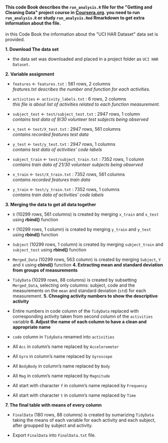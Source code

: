 #### This code Book describes the `run_analysis.R` file for the **"Getting and Cleaning Data"** project course in [Coursera.org](https://www.coursera.org/learn/data-cleaning/home/info). you need to run `run_analysis.R` or study `run_analysis.Rmd` Rmarkdown to get extra information about the file.

in this Code Book the information about the "UCI HAR Dataset" data set is provided.

**1. Download The data set**

* the data set was downloaded and placed in a project folder as `UCI HAR Dataset`.

**2. Variable assignment**

* `features` <- `features.txt` : 561 rows, 2 columns <br/> *features.txt describes the number and function for each activities.*

* `activities` <- `activity_labels.txt` : 6 rows, 2 columns <br/> *this file is about list of activities related to each function measurement.*

* `subject_test` <- `test/subject_test.txt` : 2947 rows, 1 column <br/> *contains test data of 9/30 volunteer test subjects being observed*

* `x_test` <- `test/X_test.txt` : 2947 rows, 561 columns <br/> *contains recorded features test data*

* `y_test` <- `test/y_test.txt` : 2947 rows, 1 columns <br/> *contains test data of activities’ code labels*

* `subject_train` <- `test/subject_train.txt` : 7352 rows, 1 column <br/> *contains train data of 21/30 volunteer subjects being observed*

* `x_train` <- `test/X_train.txt` : 7352 rows, 561 columns <br/> *contains recorded features train data*

* `y_train` <- `test/y_train.txt` : 7352 rows, 1 columns <br/> *contains train data of activities’ code labels*

**3. Merging the data to get all data together**

* `X` (10299 rows, 561 columns) is created by merging `x_train` and `x_test` using **rbind()** function

* `Y` (10299 rows, 1 column) is created by merging `y_train` and `y_test` using **rbind()** function
* `Subject` (10299 rows, 1 column) is created by merging `subject_train` and `subject_test` using **rbind()** function
* `Merged_Data` (10299 rows, 563 column) is created by merging `Subject`, `Y` and `X` using **cbind()** function
**4. Extracting mean and standard deviation from groups of measurements**
* `TidyData` (10299 rows, 88 columns) is created by subsetting `Merged_Data`, selecting only columns: subject, code and the measurements on the `mean` and standard deviation (`std`) for each measurement.
**5. Chnaging activity numbers to show the descriptive activity**
* Entire numbers in code column of the `TidyData` replaced with corresponding activity taken from second column of the `activities` variable
**6. Adjust the name of each column to have a clean and appropriate name**
* `code` column in `TidyData` renamed into `activities`

* All `Acc` in column’s name replaced by `Accelerometer`

* All `Gyro` in column’s name replaced by `Gyroscope`

* All `BodyBody` in column’s name replaced by `Body`

* All `Mag` in column’s name replaced by `Magnitude`

* All start with character `f` in column’s name replaced by `Frequency`

* All start with character `t` in column’s name replaced by `Time`


**7. The final table with means of every column**

* `FinalData` (180 rows, 88 columns) is created by sumarizing `TidyData` taking the means of each variable for each activity and each subject, after groupped by subject and activity.

* Export `FinalData` into `FinalData.txt` file.
